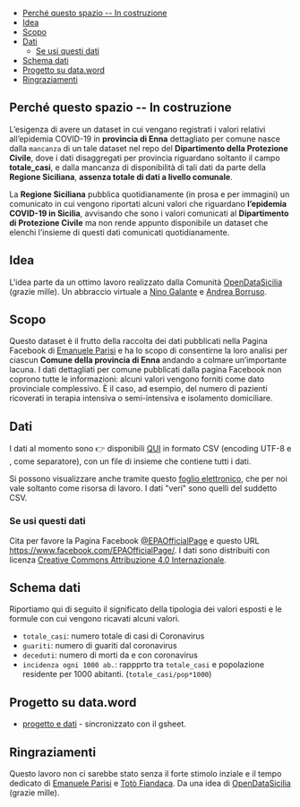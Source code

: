 <!-- TOC -->

- [Perché questo spazio -- In costruzione](#perch%c3%a9-questo-spazio----in-costruzione)
- [Idea](#idea)
- [Scopo](#scopo)
- [Dati](#dati)
  - [Se usi questi dati](#se-usi-questi-dati)
- [Schema dati](#schema-dati)
- [Progetto su data.word](#progetto-su-dataword)
- [Ringraziamenti](#ringraziamenti)

<!-- /TOC -->

## Perché questo spazio -- In costruzione

L’esigenza di avere un dataset in cui vengano registrati i valori relativi all’epidemia COVID-19 in **provincia di Enna** dettagliato per comune nasce dalla `mancanza` di un tale dataset nel repo del **Dipartimento della Protezione Civile**, dove i dati disaggregati per provincia riguardano soltanto il campo **totale_casi**, e dalla mancanza di disponibilità di tali dati da parte della **Regione Siciliana**, **assenza totale di dati a livello comunale**.

La **Regione Siciliana** pubblica quotidianamente (in prosa e per immagini) un comunicato in cui vengono riportati alcuni valori che riguardano **l’epidemia COVID-19 in Sicilia**, avvisando che sono i valori comunicati al **Dipartimento di Protezione Civile** ma non rende appunto disponibile un dataset che elenchi l’insieme di questi dati comunicati quotidianamente.

## Idea

L'idea parte da un ottimo lavoro realizzato dalla Comunità [OpenDataSicilia](https://github.com/opendatasicilia/COVID-19_Sicilia/blob/master/README.md) (grazie mille). Un abbraccio virtuale a [Nino Galante](https://twitter.com/picomiles) e [Andrea Borruso](https://twitter.com/aborruso).

## Scopo

Questo dataset è il frutto della raccolta dei dati pubblicati nella Pagina Facebook di [Emanuele Parisi](https://www.facebook.com/EPAOfficialPage/) e ha lo scopo di consentirne la loro analisi per ciascun **Comune della provincia di Enna** andando a colmare un’importante lacuna.
I dati dettagliati per comune pubblicati dalla pagina Facebook non coprono tutte le informazioni: alcuni valori vengono forniti come dato provinciale complessivo. È il caso, ad esempio, del numero di pazienti ricoverati in terapia intensiva o semi-intensiva e isolamento domiciliare.

## Dati

I dati al momento sono 👉 disponibili [QUI](https://docs.google.com/spreadsheets/d/e/2PACX-1vRJCsEMoD5i15z6HhFesRkhBcfjvLwLzsxxFMlntmVs30PmG8fh4urAZRefA0apC7ZndGY5Bh1V_aNs/pub?gid=1077363181&single=true&output=csv) in formato CSV (encoding UTF-8 e , come separatore), con un file di insieme che contiene tutti i dati.

Si possono visualizzare anche tramite questo [foglio elettronico](https://docs.google.com/spreadsheets/d/1UZxgu5BMfNfq6KhhbqVJ5aCPskQKcUPZ1qhNSQmfrzM/edit?usp=sharing), che per noi vale soltanto come risorsa di lavoro. I dati "veri" sono quelli del suddetto CSV.

### Se usi questi dati

Cita per favore la Pagina Facebook [@EPAOfficialPage](https://www.facebook.com/EPAOfficialPage/) e questo URL https://www.facebook.com/EPAOfficialPage/. I dati sono distribuiti con licenza [Creative Commons Attribuzione 4.0 Internazionale](http://creativecommons.org/licenses/by/4.0/).

## Schema dati

Riportiamo qui di seguito il significato della tipologia dei valori esposti e le formule con cui vengono ricavati alcuni valori.

- `totale_casi`: numero totale di casi di Coronavirus
- `guariti`: numero di guariti dal coronavirus
- `deceduti`: numero di morti da e con coronavirus
- `incidenza ogni 1000 ab.`: rappprto tra `totale_casi` e popolazione residente per 1000 abitanti. (`totale_casi/pop*1000`)

## Progetto su data.word

- [progetto e dati](https://data.world/pigrecoinfinito/covid-19-provincia-di-enna/workspace/project-summary?agentid=pigrecoinfinito&datasetid=covid-19enna) - sincronizzato con il gsheet.

## Ringraziamenti

Questo lavoro non ci sarebbe stato senza il forte stimolo inziale e il tempo dedicato di [Emanuele Parisi](https://www.facebook.com/EPAOfficialPage/) e [Totò Fiandaca](https://twitter.com/totofiandaca). Da una idea di [OpenDataSicilia](https://github.com/opendatasicilia/COVID-19_Sicilia/blob/master/README.md) (grazie mille).